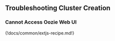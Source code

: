 ## Troubleshooting Cluster Creation

### Cannot Access Oozie Web UI

{!docs/common/extjs-recipe.md!} 


